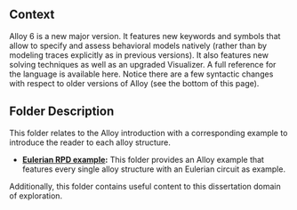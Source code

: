 ## Context

Alloy 6 is a new major version. It features new keywords and symbols that allow to specify and assess behavioral models natively (rather than by modeling traces explicitly as in previous versions). It also features new solving techniques as well as an upgraded Visualizer. A full reference for the language is available here. Notice there are a few syntactic changes with respect to older versions of Alloy (see the bottom of this page).

## Folder Description

This folder relates to the Alloy introduction with a corresponding example to introduce the reader to each alloy structure.
* **[Eulerian RPD example](https://github.com/luis1ribeiro/Thesis/tree/main/Alloy/RPD_Eulerian):** This folder provides an Alloy example that features every single alloy structure with an Eulerian circuit as example.

Additionally, this folder contains useful content to this dissertation domain of exploration.

